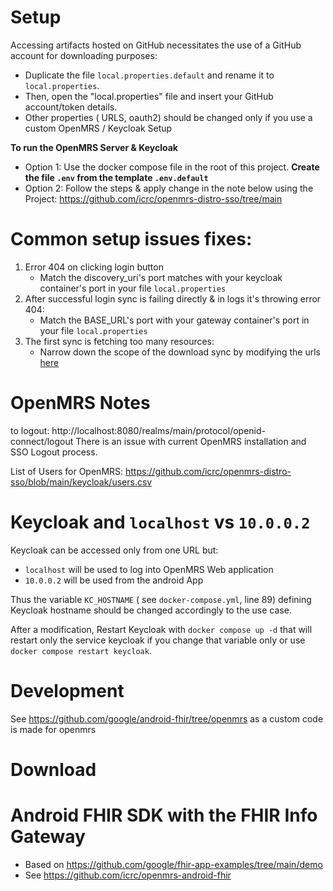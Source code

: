 # Setup

Accessing artifacts hosted on GitHub necessitates the use of a GitHub account for downloading purposes:

- Duplicate the file `local.properties.default` and rename it to `local.properties`.
- Then, open the "local.properties" file and insert your GitHub account/token details.
- Other properties ( URLS, oauth2) should be changed only if you use a custom OpenMRS / Keycloak Setup

**To run the OpenMRS Server & Keycloak**
- Option 1: Use the docker  compose file in the root of this project. **Create the file `.env` from the template `.env.default`**
- Option 2: Follow the steps & apply change in the note below using the Project: https://github.com/icrc/openmrs-distro-sso/tree/main

# Common setup issues fixes:
1. Error 404 on clicking login button
    - Match the discovery_uri's port matches with your keycloak container's port in your file `local.properties`
2. After successful login sync is failing directly & in logs it's throwing error 404:
    - Match the BASE_URL's port with your gateway container's port in your file `local.properties`
3. The first sync is fetching too many resources:
    - Narrow down the scope of the download sync by modifying the urls [here]("https://github.com/icrc/openmrs-android-fhir/blob/1c0b93cbf14be3b32d12f7d5182d11b17085bc38/app/src/main/java/org/openmrs/android/fhir/data/TimestampBasedDownloadWorkManagerImpl.kt#L35")

# OpenMRS Notes

to logout: http://localhost:8080/realms/main/protocol/openid-connect/logout
There is an issue with current OpenMRS installation and SSO Logout process.

List of Users for OpenMRS: https://github.com/icrc/openmrs-distro-sso/blob/main/keycloak/users.csv

# Keycloak and `localhost` vs `10.0.0.2`

Keycloak can be accessed only from one URL but:
- `localhost` will be used to log into OpenMRS Web application
- `10.0.0.2` will be used from the android App

Thus the variable `KC_HOSTNAME` ( see `docker-compose.yml`, line 89) defining Keycloak hostname should be changed accordingly to the use case.

After a modification, Restart Keycloak with `docker compose up -d` that will restart only the service keycloak if you change that variable only or use `docker compose restart keycloak`.

# Development
See https://github.com/google/android-fhir/tree/openmrs as a custom code is made for openmrs


# Download 


# Android FHIR SDK with the FHIR Info Gateway
   - Based on  https://github.com/google/fhir-app-examples/tree/main/demo
- See https://github.com/icrc/openmrs-android-fhir
